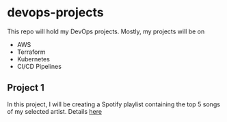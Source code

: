 # devops-projects

This repo will hold my DevOps projects. Mostly, my projects will be on
- AWS
- Terraform
- Kubernetes
- CI/CD Pipelines

## Project 1

In this project, I will be creating a Spotify playlist containing the top 5 songs of my selected artist. 
Details [here](devops-projects/README.md)

